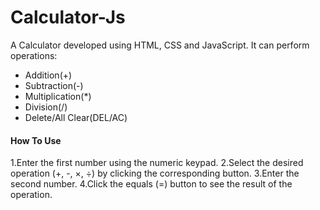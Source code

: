 # Calculator-Js
A Calculator developed using HTML, CSS and JavaScript. It can perform operations:
- Addition(+)
- Subtraction(-)
- Multiplication(*)
- Division(/)
- Delete/All Clear(DEL/AC)

#### How To Use ####
1.Enter the first number using the numeric keypad.
2.Select the desired operation (+, -, ×, ÷) by clicking the corresponding button.
3.Enter the second number.
4.Click the equals (=) button to see the result of the operation.
